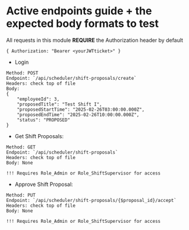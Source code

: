 # Active endpoints guide + the expected body formats to test

All requests in this module **REQUIRE** the Authorization header by default

```
{ Authorization: "Bearer <yourJWTticket>" }
```

- Login
```
Method: POST
Endpoint: `/api/scheduler/shift-proposals/create`
Headers: check top of file
Body:
{
    "employeeId": 3,
    "proposedTitle": "Test Shift I",
    "proposedStartTime": "2025-02-26T03:00:00.000Z",
    "proposedEndTime": "2025-02-26T10:00:00.000Z",
    "status": "PROPOSED"
}
```

- Get Shift Proposals:
```
Method: GET
Endpoint: `/api/scheduler/shift-proposals`
Headers: check top of file
Body: None

!!! Requires Role_Admin or Role_ShiftSupervisor for access
```

- Approve Shift Proposal:
```
Method: PUT
Endpoint: `/api/scheduler/shift-proposals/{$proposal_id}/accept`
Headers: check top of file
Body: None

!!! Requires Role_Admin or Role_ShiftSupervisor for access
```